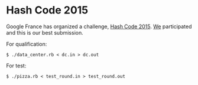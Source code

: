 Hash Code 2015
==============

Google France has organized a challenge, [Hash Code
2015](https://sites.google.com/site/hashcode2015/home).
[We](http://dev.af83.com/) participated and this is our best submission.

For qualification:

```
$ ./data_center.rb < dc.in > dc.out
```

For test:

```
$ ./pizza.rb < test_round.in > test_round.out
```
